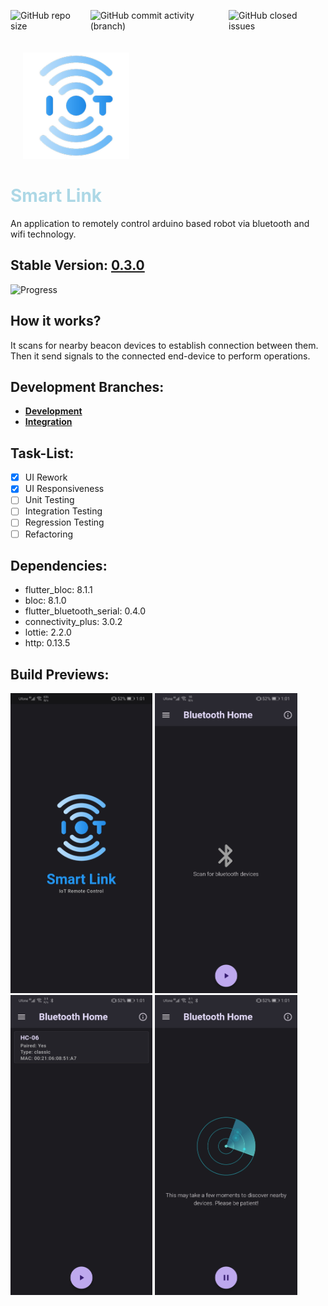<div style="display: flex;">

  <div style="margin-right: 10px;">

  ![GitHub repo size](https://img.shields.io/github/repo-size/mediocre9/remo-tooth?style=plastic)
  </div>

  <div style="margin-right: 10px;">


  ![GitHub commit activity (branch)](https://img.shields.io/github/commit-activity/y/mediocre9/remo-tooth?style=plastic)
  </div>

  <div style="margin-right: 10px;">

  ![GitHub closed issues](https://img.shields.io/github/issues-closed/mediocre9/remo-tooth?style=plastic)
  </div>

</div>

<div style=" margin: 20px">
  <img src="android/app/src/main/res/mipmap-xxxhdpi/ic_launcher.png" height="170">
</div>
  <h1 style="color: lightblue;"><b>Smart Link</b></h1>

An application to remotely control arduino based robot via bluetooth and wifi technology.

## Stable Version: <a href="https://github.com/mediocre9/remo-tooth/releases/tag/v0.3.0">0.3.0</a>

![Progress](https://progress-bar.dev/80/?title=progress)



## How it works?

It scans for nearby beacon devices to establish connection between them. Then it send signals to the connected end-device to perform operations.



## Development Branches:
- **<a href="https://github.com/mediocre9/remo-tooth/tree/development">Development</a>**
- **<a href="https://github.com/mediocre9/remo-tooth/tree/integration">Integration</a>**

## Task-List:
- [x] UI Rework
- [x] UI Responsiveness 
- [ ] Unit Testing
- [ ] Integration Testing
- [ ] Regression Testing
- [ ] Refactoring

## Dependencies:
- flutter_bloc: 8.1.1
- bloc: 8.1.0
- flutter_bluetooth_serial: 0.4.0
- connectivity_plus: 3.0.2
- lottie: 2.2.0
- http: 0.13.5

## Build Previews:
<p float="left">
  <img src="previews/1.jpg" height="480">
  <img src="previews/2.jpg" height="480">
  <img src="previews/3.jpg" height="480">
  <img src="previews/4.jpg" height="480">
</p>
